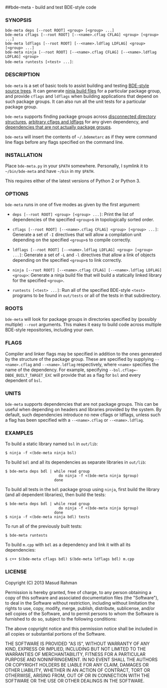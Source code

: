 ##bde-meta - build and test BDE-style code

### SYNOPSIS

`bde-meta deps [--root ROOT] <group> [<group> ...]`<br/>
`bde-meta cflags [--root ROOT] [--<name>.cflag CFLAG] <group> [<group> ...]`<br/>
`bde-meta ldflags [--root ROOT] [--<name>.ldflag LDFLAG] <group> [<group> ...]`<br/>
`bde-meta ninja [--root ROOT] [--<name>.cflag CFLAG] [--<name>.ldflag LDFLAG] <group>`<br/>
`bde-meta runtests [<test> ...]`:

### DESCRIPTION

`bde-meta` is a set of basic tools to assist building and testing [BDE-style
source trees](https://github.com/bloomberg/bde).  It can generate [ninja build
files](https://github.com/martine/ninja) for a particular package group, and
provide `cflags` and `ldflags` when building applications that depend on such
package groups.  It can also run all the unit tests for a particular package
group.

`bde-meta` supports finding package groups across [disconnected
directory structures](#roots), [arbitrary cflags and ldflags](#flags) for any
given dependency, and [dependencies that are not actually package
groups](#units).

`bde-meta` will insert the contents of `~/.bdemetarc` as if they were command
line flags before any flags specified on the command line.

### INSTALLATION

Place `bde-meta.py` in your `$PATH` somewhere. Personally, I symlink it to
`~/bin/bde-meta` and have `~/bin` in my `$PATH`.

This requires either of the latest versions of Python 2 or Python 3.

### OPTIONS

`bde-meta` runs in one of five modes as given by the first argument:

  * `deps [--root ROOT] <group> [<group> ...]`:
    Print the list of dependencies of the specified `<group>`s in topologically
    sorted order.

  * `cflags [--root ROOT] [--<name>.cflag CFLAG] <group> [<group> ...]`:
    Generate a set of `-I` directives that will allow a compilation unit
    depending on the specified `<group>`s to compile correctly.

  * `ldflags [--root ROOT] [--<name>.ldflag LDFLAG] <group> [<group> ...]`:
    Generate a set of `-L` and `-l` directives that allow a link of objects
    depending on the specified `<group>`s to link correctly.

  * `ninja [--root ROOT] [--<name>.cflag CFLAG] [--<name>.ldflag LDFLAG] <group>`:
    Generate a ninja build file that will build a statically linked library for
    the specified `<group>`.

  * `runtests [<test> ...]`:
    Run all of the specified BDE-style `<test>` programs to be found in
    `out/tests` or all of the tests in that subdirectory.

### ROOTS
<a name="roots"></a>

`bde-meta` will look for package groups in directories specified by (possibly
multiple) `--root` arguments.  This makes it easy to build code across multiple
BDE-style repositories, including your own.

### FLAGS
<a name="flags"></a>

Compiler and linker flags may be specified in addition to the ones generated by
the structure of the package group.  These are specified by supplying
`--<name>.cflag` and `--<name>.ldflag` respectively, where `<name>` specifies
the name of the dependency.  For example, specifying
`--bsl.cflag=-DBDE_BUILT_TARGET_EXC` will provide that as a flag for `bsl` and
every dependent of `bsl`.

### UNITS
<a name="units"></a>

`bde-meta` supports dependencies that are not package groups.  This can be
useful when depending on headers and libraries provided by the system.  By
default, such dependencies introduce no new cflags or ldflags, unless such a
flag has been specified with a `--<name>.cflag` or `--<name>.ldflag`.

### EXAMPLES

To build a static library named `bsl` in `out/lib`:

    $ ninja -f <(bde-meta ninja bsl)

To build `bdl` and all its dependencies as separate libraries in `out/lib`:

    $ bde-meta deps bdl | while read group
                            do ninja -f <(bde-meta ninja $group)
                          done

To build all tests in the `bdl` package group using `ninja`, first build the
library (and all dependent libraries), then build the tests:

    $ bde-meta deps bdl | while read group
                            do ninja -f <(bde-meta ninja $group)
                          done
    $ ninja -f <(bde-meta ninja bdl) tests

To run all of the previously built tests:

    $ bde-meta runtests

To build `m.cpp` with `bdl` as a dependency and link it with all its
dependencies:

    $ c++ $(bde-meta cflags bdl) $(bde-meta ldflags bdl) m.cpp

### LICENSE

Copyright (C) 2013 Masud Rahman

Permission is hereby granted, free of charge, to any person obtaining a copy of
this software and associated documentation files (the "Software"), to deal in
the Software without restriction, including without limitation the rights to
use, copy, modify, merge, publish, distribute, sublicense, and/or sell copies
of the Software, and to permit persons to whom the Software is furnished to do
so, subject to the following conditions:

The above copyright notice and this permission notice shall be included in all
copies or substantial portions of the Software.

THE SOFTWARE IS PROVIDED "AS IS", WITHOUT WARRANTY OF ANY KIND, EXPRESS OR
IMPLIED, INCLUDING BUT NOT LIMITED TO THE WARRANTIES OF MERCHANTABILITY,
FITNESS FOR A PARTICULAR PURPOSE AND NONINFRINGEMENT. IN NO EVENT SHALL THE
AUTHORS OR COPYRIGHT HOLDERS BE LIABLE FOR ANY CLAIM, DAMAGES OR OTHER
LIABILITY, WHETHER IN AN ACTION OF CONTRACT, TORT OR OTHERWISE, ARISING FROM,
OUT OF OR IN CONNECTION WITH THE SOFTWARE OR THE USE OR OTHER DEALINGS IN THE
SOFTWARE.

